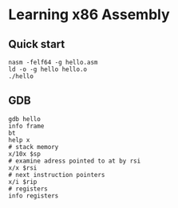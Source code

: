# Learning x86 Assembly

## Quick start

```
nasm -felf64 -g hello.asm
ld -o -g hello hello.o
./hello
```

## GDB

```
gdb hello
info frame
bt
help x
# stack memory
x/10x $sp
# examine adress pointed to at by rsi
x/x $rsi
# next instruction pointers
x/i $rip
# registers
info registers
```